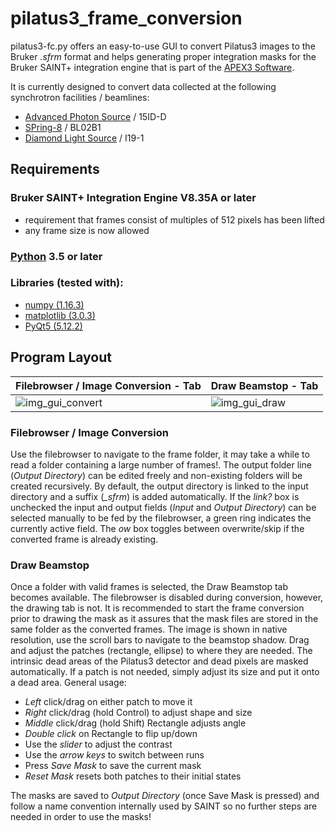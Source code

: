 # pilatus3_frame_conversion

pilatus3-fc.py offers an easy-to-use GUI to convert Pilatus3 images to the Bruker *.sfrm* format and helps generating proper integration masks for the Bruker SAINT+ integration engine that is part of the [APEX3 Software](https://www.bruker.com/products/x-ray-diffraction-and-elemental-analysis/single-crystal-x-ray-diffraction/sc-xrd-software/overview/sc-xrd-software/apex3.html).

It is currently designed to convert data collected at the following synchrotron facilities / beamlines:
  - [Advanced Photon Source](https://www.aps.anl.gov/) / 15ID-D
  - [SPring-8](http://www.spring8.or.jp/en/) / BL02B1
  - [Diamond Light Source](https://www.diamond.ac.uk/Home.html) / I19-1

## Requirements

### Bruker SAINT+ Integration Engine V8.35A or later
  - requirement that frames consist of multiples of 512 pixels has been lifted
  - any frame size is now allowed

### [Python](https://www.python.org/) 3.5 or later

### Libraries (tested with):
  - [numpy (1.16.3)](https://www.numpy.org/)
  - [matplotlib (3.0.3)](https://matplotlib.org/)
  - [PyQt5 (5.12.2)](https://www.riverbankcomputing.com/software/pyqt/intro/)

## Program Layout
Filebrowser / Image Conversion - Tab | Draw Beamstop - Tab
------------------------------------ | -------------------
![img_gui_convert](https://user-images.githubusercontent.com/48315771/57973478-82a81c00-79a9-11e9-88e6-2addb86d70c7.png) | ![img_gui_draw](https://user-images.githubusercontent.com/48315771/57973484-9a7fa000-79a9-11e9-9144-379d21f10f01.png)

### Filebrowser / Image Conversion
Use the filebrowser to navigate to the frame folder, it may take a while to read a folder containing a large number of frames!. The output folder line (*Output Directory*) can be edited freely and non-existing folders will be created recursively. By default, the output directory is linked to the input directory and a suffix (*_sfrm*) is added automatically. If the *link?* box is unchecked the input and output fields (*Input* and *Output Directory*) can be selected manually to be fed by the filebrowser, a green ring indicates the currently active field. The *ow* box toggles between overwrite/skip if the converted frame is already existing.

### Draw Beamstop
Once a folder with valid frames is selected, the Draw Beamstop tab becomes available. The filebrowser is disabled during conversion, however, the drawing tab is not. It is recommended to start the frame conversion prior to drawing the mask as it assures that the mask files are stored in the same folder as the converted frames. The image is shown in native resolution, use the scroll bars to navigate to the beamstop shadow. Drag and adjust the patches (rectangle, ellipse) to where they are needed. The intrinsic dead areas of the Pilatus3 detector and dead pixels are masked automatically. If a patch is not needed, simply adjust its size and put it onto a dead area. General usage:
 - *Left* click/drag on either patch to move it
 - *Right* click/drag (hold Control) to adjust shape and size
 - *Middle* click/drag (hold Shift) Rectangle adjusts angle
 - *Double click* on Rectangle to flip up/down
 - Use the *slider* to adjust the contrast
 - Use the *arrow keys* to switch between runs
 - Press *Save Mask* to save the current mask
 - *Reset Mask* resets both patches to their initial states

The masks are saved to *Output Directory* (once Save Mask is pressed) and follow a name convention internally used by SAINT so no further steps are needed in order to use the masks!
